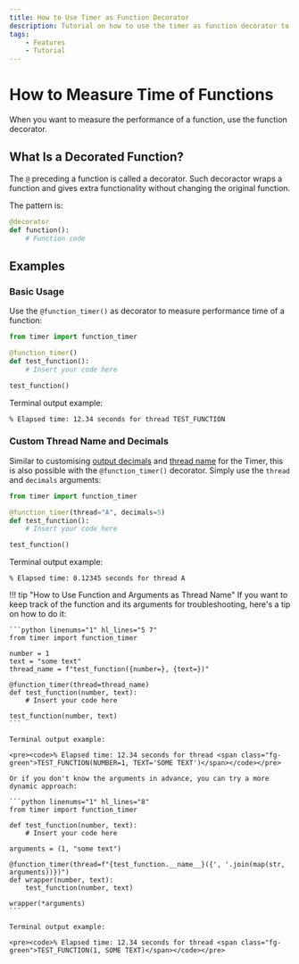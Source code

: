 ```yaml
---
title: How to Use Timer as Function Decorator
description: Tutorial on how to use the timer as function decorator to measure the execution time of Python functions. Includes code examples for beginners and advanced users.
tags:
    - Features
    - Tutorial
---
```


# How to Measure Time of Functions
When you want to measure the performance of a function, use the function decorator.

## What Is a Decorated Function?
The `@` preceding a function is called a decorator. Such decoractor wraps a function and gives extra functionality without changing the original function.

The pattern is:

```python title=""
@decorator
def function():
    # Function code
```

## Examples
### Basic Usage
Use the `@function_timer()` as decorator to measure performance time of a function:

```python linenums="1" hl_lines="3"
from timer import function_timer

@function_timer()
def test_function():
    # Insert your code here

test_function()
```

Terminal output example:

<pre><code>% Elapsed time: 12.34 seconds for thread <span class="fg-green">TEST_FUNCTION</span></code></pre>

### Custom Thread Name and Decimals
Similar to customising [output decimals](decimals.md) and [thread name](multiple-threads.md) for the Timer, this is also possible with the `@function_timer()` decorator. Simply use the `thread` and `decimals` arguments:

```python linenums="1" hl_lines="3"
from timer import function_timer

@function_timer(thread="A", decimals=5)
def test_function():
    # Insert your code here

test_function()
```

Terminal output example:

<pre><code>% Elapsed time: 0.12345 seconds for thread <span class="fg-green">A</span></code></pre>

!!! tip "How to Use Function and Arguments as Thread Name"
    If you want to keep track of the function and its arguments for troubleshooting, here's a tip on how to do it:

    ```python linenums="1" hl_lines="5 7"
    from timer import function_timer

    number = 1
    text = "some text"
    thread_name = f"test_function({number=}, {text=})"

    @function_timer(thread=thread_name)
    def test_function(number, text):
        # Insert your code here

    test_function(number, text)
    ```

    Terminal output example:

    <pre><code>% Elapsed time: 12.34 seconds for thread <span class="fg-green">TEST_FUNCTION(NUMBER=1, TEXT='SOME TEXT')</span></code></pre>

    Or if you don't know the arguments in advance, you can try a more dynamic approach:

    ```python linenums="1" hl_lines="8"
    from timer import function_timer

    def test_function(number, text):
        # Insert your code here

    arguments = (1, "some text")

    @function_timer(thread=f"{test_function.__name__}({', '.join(map(str, arguments))})")
    def wrapper(number, text):
        test_function(number, text)

    wrapper(*arguments)
    ```

    Terminal output example:

    <pre><code>% Elapsed time: 12.34 seconds for thread <span class="fg-green">TEST_FUNCTION(1, SOME TEXT)</span></code></pre>

